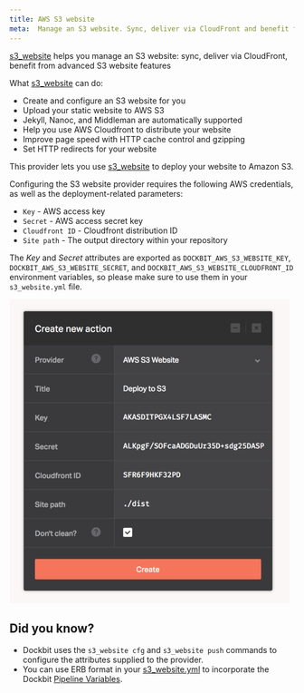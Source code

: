 ```yaml
---
title: AWS S3 website
meta:  Manage an S3 website. Sync, deliver via CloudFront and benefit from advanced S3 website features.
---
```


[s3_website](https://github.com/laurilehmijoki/s3_website) helps you manage an S3 website: sync, deliver via CloudFront, benefit from advanced S3 website features

What [s3_website](https://github.com/laurilehmijoki/s3_website) can do:

  * Create and configure an S3 website for you
  * Upload your static website to AWS S3
  * Jekyll, Nanoc, and Middleman are automatically supported
  * Help you use AWS Cloudfront to distribute your website
  * Improve page speed with HTTP cache control and gzipping
  * Set HTTP redirects for your website

This provider lets you use [s3_website](https://github.com/laurilehmijoki/s3_website) to deploy your website to Amazon S3.

Configuring the S3 website provider requires the following AWS credentials, as well as the deployment-related parameters:

* ```Key``` - AWS access key
* ```Secret``` - AWS access secret key
* ```Cloudfront ID``` - Cloudfront distribution ID
* ```Site path``` - The output directory within your repository


The _Key_ and _Secret_ attributes are exported as `DOCKBIT_AWS_S3_WEBSITE_KEY`, `DOCKBIT_AWS_S3_WEBSITE_SECRET`, and `DOCKBIT_AWS_S3_WEBSITE_CLOUDFRONT_ID` environment variables, so please make sure to use them in your `s3_website.yml` file.

![AWS S3 Website](../images/integrations/aws-s3-website.png)

## Did you know?

* Dockbit uses the `s3_website cfg` and `s3_website push` commands to configure the attributes supplied to the provider.
* You can use ERB format in your [s3_website.yml](https://github.com/laurilehmijoki/s3_website#using-environment-variables) to incorporate the Dockbit [Pipeline Variables](/using-dockbit/variables).
